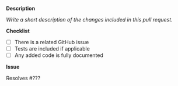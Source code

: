 <!--
Thanks for your contribution!

Please ensure that any applicable requirements below are satisfied before submitting this pull request. This will help ensure a quick and efficient review cycle.
-->

**Description**

_Write a short description of the changes included in this pull request._

**Checklist**

* [ ] There is a related GitHub issue
* [ ] Tests are included if applicable
* [ ] Any added code is fully documented

**Issue**

Resolves #???
